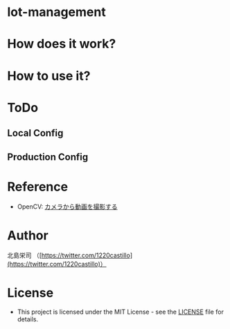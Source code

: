 # lot-management

# How does it work?

# How to use it?

# ToDo
Local Config
---

Production Config
---

# Reference
- OpenCV: [カメラから動画を撮影する](http://labs.eecs.tottori-u.ac.jp/sd/Member/oyamada/OpenCV/html/py_tutorials/py_gui/py_video_display/py_video_display.html)


# Author
北島栄司 （[https://twitter.com/1220castillo](https://twitter.com/1220castillo)）

# License
- This project is licensed under the MIT License - see the [LICENSE](https://github.com/ai-coach-eiji/lot-management/blob/main/LICENSE) file for details.